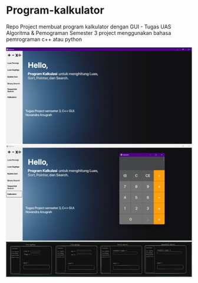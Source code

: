 # Program-kalkulator
Repo Project membuat program kalkulator dengan GUI - Tugas UAS Algoritma &amp; Pemograman Semester 3
project menggunakan bahasa pemrograman c++ atau python

![homepage](https://github.com/nvn01/program-kalkulator/blob/6fa90c9eea4b4bbe0223c2d850a0816fb9b52c30/img/Screenshot%202023-11-16%20144015.png)
![calculator](https://github.com/nvn01/program-kalkulator/blob/8cdf993ebaa20b89bbf0271a801e41d706968875/img/Screenshot%202023-11-16%20144035.png)
![sketch](https://github.com/nvn01/program-kalkulator/blob/8cdf993ebaa20b89bbf0271a801e41d706968875/img/Untitled-2023-11-10-1004.png)
